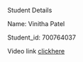 Student Details 

Name: Vinitha Patel

Student_id: 700764037


Video link 
[clickhere](https://drive.google.com/file/d/1YonJsuQCvCPCylCqW1DU5S42ipvYZ3FS/view?usp=sharing)

